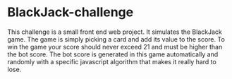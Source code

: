 # BlackJack-challenge
This challenge is a small front end web project. It simulates the BlackJack game. The game is simply picking a card and add its value to the score. To win the game your score should never exceed 21 and must be higher than the bot score. The bot score is generated in this game automatically and randomly with a specific javascript algorithm that makes it really hard to lose.
